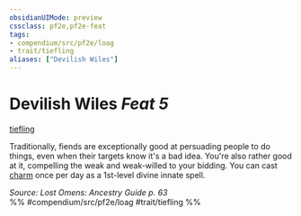 ```yaml
---
obsidianUIMode: preview
cssclass: pf2e,pf2e-feat
tags:
- compendium/src/pf2e/loag
- trait/tiefling
aliases: ["Devilish Wiles"]
---
```

# Devilish Wiles  *Feat 5*  
[tiefling](../../rules/traits/tiefling-b1.md)  


Traditionally, fiends are exceptionally good at persuading people to do things, even when their targets know it's a bad idea. You're also rather good at it, compelling the weak and weak-willed to your bidding. You can cast [charm](../spells/charm.md) once per day as a 1st-level divine innate spell.

*Source: Lost Omens: Ancestry Guide p. 63*  
%% #compendium/src/pf2e/loag #trait/tiefling %%